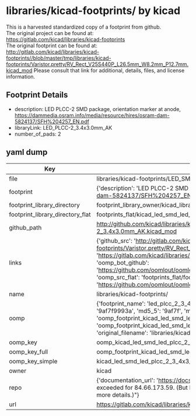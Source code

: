 # libraries/kicad-footprints/ by kicad  
This is a harvested standardized copy of a footprint from github.  
The original project can be found at:  
https://gitlab.com/kicad/libraries/kicad-footprints  
The original footprint can be found at:
http://gitlab.com/kicad/libraries/kicad-footprints//blob/master/tmp/libraries/kicad-footprints/Varistor.pretty/RV_Rect_V25S440P_L26.5mm_W8.2mm_P12.7mm.kicad_mod
Please consult that link for additional, details, files, and license information.  
## Footprint Details
* description: LED PLCC-2 SMD package, orientation marker at anode, https://dammedia.osram.info/media/resource/hires/osram-dam-5824137/SFH%204257_EN.pdf  
* libraryLink: LED_PLCC-2_3.4x3.0mm_AK  
* number_of_pads: 2  
## yaml dump  
| Key | Value |  
| --- | --- |  
| file | libraries/kicad-footprints/LED_SMD.pretty/LED_PLCC-2_3.4x3.0mm_AK.kicad_mod |  
| footprint | {'description': 'LED PLCC-2 SMD package, orientation marker at anode, https://dammedia.osram.info/media/resource/hires/osram-dam-5824137/SFH%204257_EN.pdf', 'libraryLink': 'LED_PLCC-2_3.4x3.0mm_AK', 'number_of_pads': 2} |  
| footprint_library_directory | footprint_library_owner/kicad_libraries/kicad-footprints/ |  
| footprint_library_directory_flat | footprints_flat/kicad_led_smd_led_plcc_2_3_4x3_0mm_ak/working |  
| github_path | http://github.com/kicad/libraries/kicad-footprints//blob/master/tmp/libraries/kicad-footprints/LED_SMD.pretty/LED_PLCC-2_3.4x3.0mm_AK.kicad_mod |  
| links | {'github_src': 'http://gitlab.com/kicad/libraries/kicad-footprints//blob/master/tmp/libraries/kicad-footprints/Varistor.pretty/RV_Rect_V25S440P_L26.5mm_W8.2mm_P12.7mm.kicad_mod', 'github_src_repo': 'https://gitlab.com/kicad/libraries/kicad-footprints', 'oomp_bot': 'footprints/kicad_led_smd_led_plcc_2_3_4x3_0mm_ak/working', 'oomp_bot_github': 'https://github.com/oomlout/oomlout_oomp_footprint_bot/tree/main/footprints/kicad_led_smd_led_plcc_2_3_4x3_0mm_ak/working', 'oomp_src_flat': 'footprints_flat/footprints_flat/kicad_led_smd_led_plcc_2_3_4x3_0mm_ak/working', 'oomp_src_flat_github': 'https://github.com/oomlout/oomlout_oomp_footprint_src/tree/main/footprints_flat/kicad_led_smd_led_plcc_2_3_4x3_0mm_ak/working'} |  
| name | libraries/kicad-footprints/ |  
| oomp | {'footprint_name': 'led_plcc_2_3_4x3_0mm_ak', 'library_name': 'led_smd', 'md5': '9af7f9993a5f8430d0dfe1675bd40370', 'md5_10': '9af7f9993a', 'md5_5': '9af7f', 'md5_6': '9af7f9', 'oomp_key': 'oomp_kicad_led_smd_led_plcc_2_3_4x3_0mm_ak', 'oomp_key_extra': 'oomp_footprint_kicad_led_smd_led_plcc_2_3_4x3_0mm_ak', 'oomp_key_full': 'oomp_footprint_kicad_led_smd_led_plcc_2_3_4x3_0mm_ak_9af7f9', 'oomp_key_simple': 'kicad_led_smd_led_plcc_2_3_4x3_0mm_ak', 'original_filename': 'libraries/kicad-footprints/LED_SMD.pretty/LED_PLCC-2_3.4x3.0mm_AK.kicad_mod', 'owner_name': 'kicad'} |  
| oomp_key | oomp_kicad_led_smd_led_plcc_2_3_4x3_0mm_ak |  
| oomp_key_full | oomp_footprint_kicad_led_smd_led_plcc_2_3_4x3_0mm_ak |  
| oomp_key_simple | kicad_led_smd_led_plcc_2_3_4x3_0mm_ak |  
| owner | kicad |  
| repo | {'documentation_url': 'https://docs.github.com/rest/overview/resources-in-the-rest-api#rate-limiting', 'message': "API rate limit exceeded for 84.66.173.59. (But here's the good news: Authenticated requests get a higher rate limit. Check out the documentation for more details.)"} |  
| url | https://gitlab.com/kicad/libraries/kicad-footprints |  

